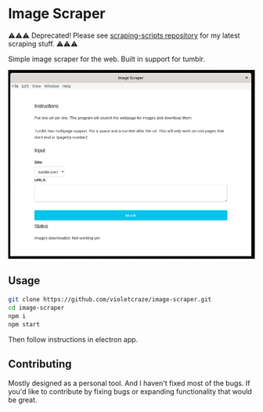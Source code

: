 # Image Scraper

⚠️⚠️⚠️ Deprecated! Please see [scraping-scripts repository](https://github.com/violetcraze/scraping-scripts) for my latest scraping stuff. ⚠️⚠️⚠️

Simple image scraper for the web. Built in support for tumblr.

![screenshot of image scraper app running](./assets/screenshot.png)

## Usage

```bash
git clone https://github.com/violetcraze/image-scraper.git
cd image-scraper
npm i
npm start
```

Then follow instructions in electron app.

## Contributing

Mostly designed as a personal tool. And I haven't fixed most of the bugs. If you'd like to contribute by fixing bugs or expanding functionality that would be great.
